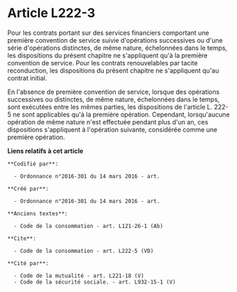 # Article L222-3

Pour les contrats portant sur des services financiers comportant une première convention de service suivie d'opérations
successives ou d'une série d'opérations distinctes, de même nature, échelonnées dans le temps, les dispositions du présent
chapitre ne s'appliquent qu'à la première convention de service. Pour les contrats renouvelables par tacite reconduction, les
dispositions du présent chapitre ne s'appliquent qu'au contrat initial. 

En l'absence de première convention de service, lorsque des opérations successives ou distinctes, de même nature, échelonnées
dans le temps, sont exécutées entre les mêmes parties, les dispositions de l'article L. 222-5 ne sont applicables qu'à la
première opération. Cependant, lorsqu'aucune opération de même nature n'est effectuée pendant plus d'un an, ces dispositions
s'appliquent à l'opération suivante, considérée comme une première opération.

**Liens relatifs à cet article**

	**Codifié par**:

	  - Ordonnance n°2016-301 du 14 mars 2016 - art.

	**Créé par**:

	  - Ordonnance n°2016-301 du 14 mars 2016 - art.

	**Anciens textes**:

	  - Code de la consommation - art. L121-26-1 (Ab)

	**Cite**:

	  - Code de la consommation - art. L222-5 (VD)

	**Cité par**:

	  - Code de la mutualité - art. L221-18 (V)
	  - Code de la sécurité sociale. - art. L932-15-1 (V)
